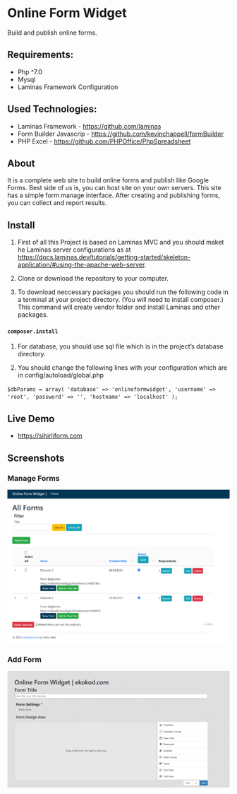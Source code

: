 # Online Form Widget

Build and publish online forms.

## Requirements:

* Php  ^7.0
* Mysql
* Laminas Framework Configuration


## Used Technologies:

* Laminas Framework -  https://github.com/laminas
* Form Builder Javascrip - https://github.com/kevinchappell/formBuilder
* PHP Excel - https://github.com/PHPOffice/PhpSpreadsheet


## About

It is a complete web site to build online forms and publish like Google Forms. Best side of us is, you can host site on your own servers. This site has a simple form manage interface.
After creating and publishing forms, you can collect and report results.

## Install

1. First of all this Project is based on Laminas MVC and you should maket he Laminas server configurations as at https://docs.laminas.dev/tutorials/getting-started/skeleton-application/#using-the-apache-web-server.

1. Clone or download the repository to your computer. 

1. To download neccessary packages you should run the following code in a terminal at your project directory. (You will need to install composer.) This command will create vendor folder and install Laminas and other packages.

#### `composer.install`

1. For database, you should use sql file which is in the project’s database directory.

1. You should change the following lines with your configuration which are in config/autoload/global.php

`$dbParams = array(
    'database' => 'onlineformwidget',
    'username' => 'root',
    'password' => '',
    'hostname' => 'localhost'
);`

## Live Demo
* https://sihirliform.com

## Screenshots

### Manage Forms

![Manage Forms](https://github.com/erkinaka/onlineformwidget/blob/main/screenshots/img1.png?raw=true)


### Add Form

![Add Form](https://github.com/erkinaka/onlineformwidget/blob/main/screenshots/img2.png?raw=true)


 


